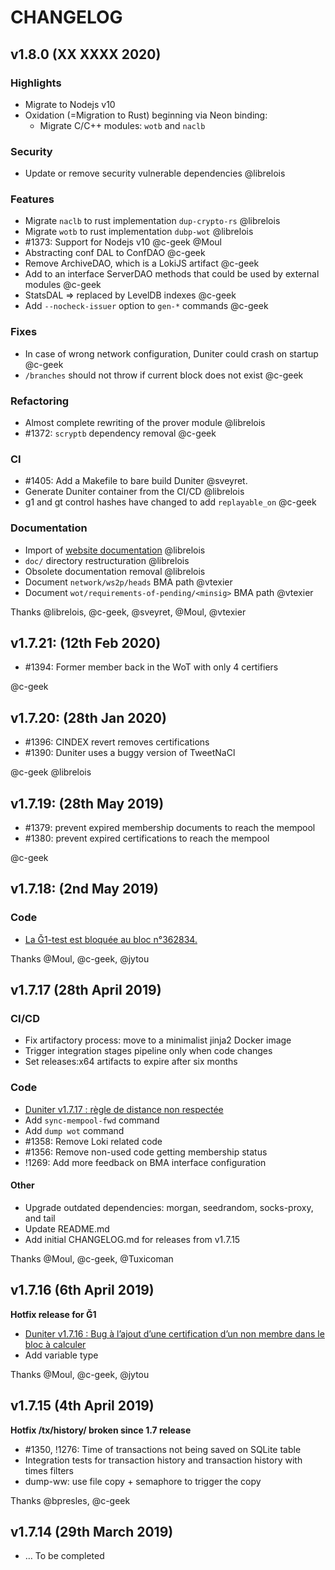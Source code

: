 # CHANGELOG

## v1.8.0 (XX XXXX 2020)

### Highlights

- Migrate to Nodejs v10
- Oxidation (=Migration to Rust) beginning via Neon binding:
  - Migrate C/C++ modules: `wotb` and `naclb`

### Security

- Update or remove security vulnerable dependencies @librelois

### Features

- Migrate `naclb` to rust implementation `dup-crypto-rs` @librelois
- Migrate `wotb` to rust implementation `dubp-wot` @librelois
- #1373: Support for Nodejs v10 @c-geek @Moul
- Abstracting conf DAL to ConfDAO @c-geek
- Remove ArchiveDAO, which is a LokiJS artifact @c-geek
- Add to an interface ServerDAO methods that could be used by external modules @c-geek
- StatsDAL => replaced by LevelDB indexes @c-geek
- Add `--nocheck-issuer` option to `gen-*` commands @c-geek

### Fixes

- In case of wrong network configuration, Duniter could crash on startup @c-geek
- `/branches` should not throw if current block does not exist @c-geek

### Refactoring

- Almost complete rewriting of the prover module @librelois
- #1372: `scryptb` dependency removal @c-geek

### CI

- #1405: Add a Makefile to bare build Duniter  @sveyret.
- Generate Duniter container from the CI/CD @librelois
- g1 and gt control hashes have changed to add `replayable_on` @c-geek

### Documentation

- Import of [website documentation](https://duniter.org/en/wiki/duniter/) @librelois
- `doc/` directory restructuration @librelois
- Obsolete documentation removal @librelois
- Document `network/ws2p/heads` BMA path @vtexier
- Document `wot/requirements-of-pending/<minsig>` BMA path @vtexier

Thanks @librelois, @c-geek, @sveyret, @Moul, @vtexier

## v1.7.21: (12th Feb 2020)

- #1394: Former member back in the WoT with only 4 certifiers

@c-geek

## v1.7.20: (28th Jan 2020)

- #1396: CINDEX revert removes certifications
- #1390: Duniter uses a buggy version of TweetNaCl

@c-geek
@librelois

## v1.7.19: (28th May 2019)

- #1379: prevent expired membership documents to reach the mempool
- #1380: prevent expired certifications to reach the mempool

@c-geek

## v1.7.18: (2nd May 2019)

### Code

- [La Ğ1-test est bloquée au bloc n°362834.](https://forum.duniter.org/t/g1-test-dans-les-choux/4192/318)

Thanks @Moul, @c-geek, @jytou

## v1.7.17 (28th April 2019)

### CI/CD

- Fix artifactory process: move to a minimalist jinja2 Docker image
- Trigger integration stages pipeline only when code changes
- Set releases:x64 artifacts to expire after six months

### Code

- [Duniter v1.7.17 : règle de distance non respectée](https://forum.duniter.org/t/duniter-v1-7-17-regle-de-distance-non-respectee/6057)
- Add `sync-mempool-fwd` command
- Add `dump wot` command
- #1358: Remove Loki related code
- #1356: Remove non-used code getting membership status
- !1269: Add more feedback on BMA interface configuration

#### Other

- Upgrade outdated dependencies: morgan, seedrandom, socks-proxy, and tail
- Update README.md
- Add initial CHANGELOG.md for releases from v1.7.15

Thanks @Moul, @c-geek, @Tuxicoman

## v1.7.16 (6th April 2019)

**Hotfix release for Ğ1**

- [Duniter v1.7.16 : Bug à l’ajout d’une certification d’un non membre dans le bloc à calculer](https://forum.duniter.org/t/duniter-v1-7-16-bug-a-l-ajout-d-une-certification-d-un-non-membre-dans-le-bloc-a-calculer/5952/96)
- Add variable type

Thanks @Moul, @c-geek, @jytou

## v1.7.15 (4th April 2019)

**Hotfix /tx/history/<pubkey> broken since 1.7 release**

- #1350, !1276: Time of transactions not being saved on SQLite table
- Integration tests for transaction history and transaction history with times filters
- dump-ww: use file copy + semaphore to trigger the copy

Thanks @bpresles, @c-geek

## v1.7.14 (29th March 2019)

- … To be completed
